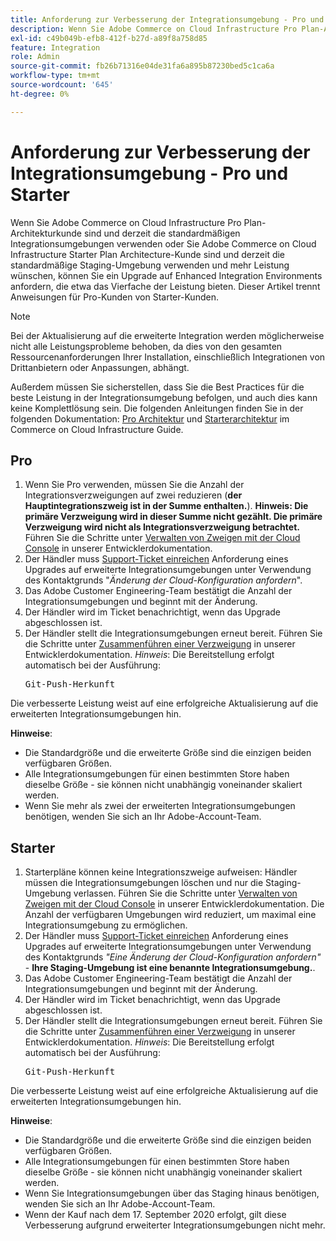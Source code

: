 ```yaml
---
title: Anforderung zur Verbesserung der Integrationsumgebung - Pro und Starter
description: Wenn Sie Adobe Commerce on Cloud Infrastructure Pro Plan-Architekturkunde sind und derzeit die standardmäßigen Integrationsumgebungen verwenden oder Sie Adobe Commerce on Cloud Infrastructure Starter Plan Architecture-Kunde sind und derzeit die standardmäßige Staging-Umgebung verwenden und mehr Leistung wünschen, können Sie ein Upgrade auf Enhanced Integration Environments anfordern, die etwa das Vierfache der Leistung bieten. Dieser Artikel trennt Anweisungen für Pro-Kunden von Starter-Kunden.
exl-id: c49b049b-efb8-412f-b27d-a89f8a758d85
feature: Integration
role: Admin
source-git-commit: fb26b71316e04de31fa6a895b87230bed5c1ca6a
workflow-type: tm+mt
source-wordcount: '645'
ht-degree: 0%

---
```


# Anforderung zur Verbesserung der Integrationsumgebung - Pro und Starter

Wenn Sie Adobe Commerce on Cloud Infrastructure Pro Plan-Architekturkunde sind und derzeit die standardmäßigen Integrationsumgebungen verwenden oder Sie Adobe Commerce on Cloud Infrastructure Starter Plan Architecture-Kunde sind und derzeit die standardmäßige Staging-Umgebung verwenden und mehr Leistung wünschen, können Sie ein Upgrade auf Enhanced Integration Environments anfordern, die etwa das Vierfache der Leistung bieten. Dieser Artikel trennt Anweisungen für Pro-Kunden von Starter-Kunden.

>[!NOTE]
>
> Bei der Aktualisierung auf die erweiterte Integration werden möglicherweise nicht alle Leistungsprobleme behoben, da dies von den gesamten Ressourcenanforderungen Ihrer Installation, einschließlich Integrationen von Drittanbietern oder Anpassungen, abhängt.
>
> Außerdem müssen Sie sicherstellen, dass Sie die Best Practices für die beste Leistung in der Integrationsumgebung befolgen, und auch dies kann keine Komplettlösung sein. Die folgenden Anleitungen finden Sie in der folgenden Dokumentation: [Pro Architektur](https://experienceleague.adobe.com/en/docs/commerce-cloud-service/user-guide/architecture/pro-architecture#integration-environment) und [Starterarchitektur](https://experienceleague.adobe.com/en/docs/commerce-cloud-service/user-guide/architecture/starter-architecture#staging-environment) im Commerce on Cloud Infrastructure Guide.

## Pro

1. Wenn Sie Pro verwenden, müssen Sie die Anzahl der Integrationsverzweigungen auf zwei reduzieren (**der Hauptintegrationszweig ist in der Summe enthalten.**). **Hinweis: Die primäre Verzweigung wird in dieser Summe nicht gezählt. Die primäre Verzweigung wird nicht als Integrationsverzweigung betrachtet.** Führen Sie die Schritte unter [Verwalten von Zweigen mit der Cloud Console](https://experienceleague.adobe.com/docs/commerce-cloud-service/user-guide/project/console-branches.html) in unserer Entwicklerdokumentation.
1. Der Händler muss [Support-Ticket einreichen](/help/help-center-guide/help-center/magento-help-center-user-guide.md#submit-ticket) Anforderung eines Upgrades auf erweiterte Integrationsumgebungen unter Verwendung des Kontaktgrunds &quot;*Änderung der Cloud-Konfiguration anfordern*&quot;.
1. Das Adobe Customer Engineering-Team bestätigt die Anzahl der Integrationsumgebungen und beginnt mit der Änderung.
1. Der Händler wird im Ticket benachrichtigt, wenn das Upgrade abgeschlossen ist.
1. Der Händler stellt die Integrationsumgebungen erneut bereit. Führen Sie die Schritte unter [Zusammenführen einer Verzweigung](https://devdocs.magento.com/cloud/env/environments-start.html#merge) in unserer Entwicklerdokumentation. *Hinweis*: Die Bereitstellung erfolgt automatisch bei der Ausführung: <pre>Git-Push-Herkunft <branch-name></pre>

Die verbesserte Leistung weist auf eine erfolgreiche Aktualisierung auf die erweiterten Integrationsumgebungen hin.

**Hinweise**:

* Die Standardgröße und die erweiterte Größe sind die einzigen beiden verfügbaren Größen.
* Alle Integrationsumgebungen für einen bestimmten Store haben dieselbe Größe - sie können nicht unabhängig voneinander skaliert werden.
* Wenn Sie mehr als zwei der erweiterten Integrationsumgebungen benötigen, wenden Sie sich an Ihr Adobe-Account-Team.

## Starter

1. Starterpläne können keine Integrationszweige aufweisen: Händler müssen die Integrationsumgebungen löschen und nur die Staging-Umgebung verlassen. Führen Sie die Schritte unter [Verwalten von Zweigen mit der Cloud Console](https://experienceleague.adobe.com/docs/commerce-cloud-service/user-guide/project/console-branches.html) in unserer Entwicklerdokumentation. Die Anzahl der verfügbaren Umgebungen wird reduziert, um maximal eine Integrationsumgebung zu ermöglichen.
1. Der Händler muss [Support-Ticket einreichen](/help/help-center-guide/help-center/magento-help-center-user-guide.md#submit-ticket) Anforderung eines Upgrades auf erweiterte Integrationsumgebungen unter Verwendung des Kontaktgrunds *&quot;Eine Änderung der Cloud-Konfiguration anfordern&quot;* -  **Ihre Staging-Umgebung ist eine benannte Integrationsumgebung.**.
1. Das Adobe Customer Engineering-Team bestätigt die Anzahl der Integrationsumgebungen und beginnt mit der Änderung.
1. Der Händler wird im Ticket benachrichtigt, wenn das Upgrade abgeschlossen ist.
1. Der Händler stellt die Integrationsumgebungen erneut bereit. Führen Sie die Schritte unter [Zusammenführen einer Verzweigung](https://devdocs.magento.com/cloud/env/environments-start.html#merge) in unserer Entwicklerdokumentation. *Hinweis*: Die Bereitstellung erfolgt automatisch bei der Ausführung: <pre>Git-Push-Herkunft <branch-name></pre>

Die verbesserte Leistung weist auf eine erfolgreiche Aktualisierung auf die erweiterten Integrationsumgebungen hin.

**Hinweise**:

* Die Standardgröße und die erweiterte Größe sind die einzigen beiden verfügbaren Größen.
* Alle Integrationsumgebungen für einen bestimmten Store haben dieselbe Größe - sie können nicht unabhängig voneinander skaliert werden.
* Wenn Sie Integrationsumgebungen über das Staging hinaus benötigen, wenden Sie sich an Ihr Adobe-Account-Team.
* Wenn der Kauf nach dem 17. September 2020 erfolgt, gilt diese Verbesserung aufgrund erweiterter Integrationsumgebungen nicht mehr.
